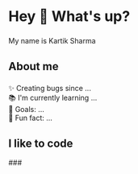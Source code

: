 <h1 align="left">Hey 👋 What's up?</h1>

###

<p align="left">My name is Kartik Sharma</p>

###

<h2 align="left">About me</h2>

###

<p align="left">✨ Creating bugs since ...<br>📚 I'm currently learning ...<br>🎯 Goals: ...<br>🎲 Fun fact: ...</p>

###

<h2 align="left">I like to code</h2>
###
